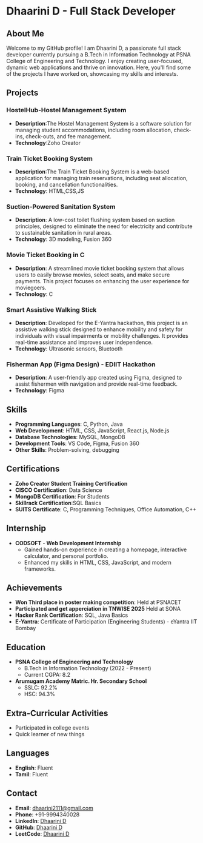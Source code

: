 # Dhaarini D - Full Stack Developer

## About Me

Welcome to my GitHub profile! I am Dhaarini D, a passionate full stack developer currently pursuing a B.Tech in Information Technology at PSNA College of Engineering and Technology. I enjoy creating user-focused, dynamic web applications and thrive on innovation. Here, you'll find some of the projects I have worked on, showcasing my skills and interests.

## Projects
### HostelHub-Hostel Management System
- **Description**:The Hostel Management System is a software solution for managing student accommodations, including room allocation, check-ins, check-outs, and fee management.
- **Technology**:Zoho Creator 
### Train Ticket Booking System
- **Description**:The Train Ticket Booking System is a web-based application for managing train reservations, including seat allocation, booking, and cancellation functionalities.
- **Technology**: HTML,CSS,JS
### Suction-Powered Sanitation System
- **Description**: A low-cost toilet flushing system based on suction principles, designed to eliminate the need for electricity and contribute to sustainable sanitation in rural areas.
- **Technology**: 3D modeling, Fusion 360

### Movie Ticket Booking in C
- **Description**: A streamlined movie ticket booking system that allows users to easily browse movies, select seats, and make secure payments. This project focuses on enhancing the user experience for moviegoers.
- **Technology**: C

### Smart Assistive Walking Stick
- **Description**: Developed for the E-Yantra hackathon, this project is an assistive walking stick designed to enhance mobility and safety for individuals with visual impairments or mobility challenges. It provides real-time assistance and improves user independence.
- **Technology**: Ultrasonic sensors, Bluetooth

### Fisherman App (Figma Design) - EDIIT Hackathon
- **Description**: A user-friendly app created using Figma, designed to assist fishermen with navigation and provide real-time feedback.
- **Technology**: Figma

## Skills

- **Programming Languages**: C, Python, Java
- **Web Development**: HTML, CSS, JavaScript, React.js, Node.js
- **Database Technologies**: MySQL, MongoDB
- **Development Tools**: VS Code, Figma, Fusion 360
- **Other Skills**: Problem-solving, debugging

## Certifications

- **Zoho Creator  Student Training Certification**
- **CISCO Certification**: Data Science
- **MongoDB Certification**: For Students
- **Skillrack Certification**:SQL Basics
- **SUITS Certificate**: C, Programming Techniques, Office Automation, C++

## Internship

- **CODSOFT - Web Development Internship**
  - Gained hands-on experience in creating a homepage, interactive calculator, and personal portfolio.
  - Enhanced my skills in HTML, CSS, JavaScript, and modern frameworks.

## Achievements

- **Won Third place in poster making competition**: Held at PSNACET
- **Participated and get apperciation in TNWISE 2025** Held at SONA
- **Hacker Rank Certification**: SQL, Java Basics
- **E-Yantra**: Certificate of Participation (Engineering Students) - eYantra IIT Bombay

## Education

- **PSNA College of Engineering and Technology**
  - B.Tech in Information Technology (2022 - Present)
  - Current CGPA: 8.2
- **Arumugam Academy Matric. Hr. Secondary School**
  - SSLC: 92.2%
  - HSC: 94.3%

## Extra-Curricular Activities

- Participated in college events
- Quick learner of new things


## Languages

- **English**: Fluent
- **Tamil**: Fluent

## Contact

- **Email**: dhaarini2111@gmail.com
- **Phone**: +91-9994340028
- **LinkedIn**: [Dhaarini D](https://linkedin.com/in/dhaarini-d-5b839270/)
- **GitHub**: [Dhaarini D](https://github.com/Dhaaru21)
- **LeetCode**: [Dhaarini D](https://leetcode.com/u/Dhaarini21/)
